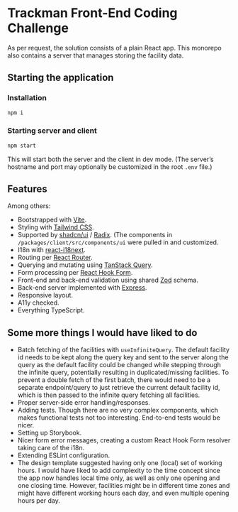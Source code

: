 # Trackman Front-End Coding Challenge

As per request, the solution consists of a plain React app. This monorepo also contains a server that manages storing the facility data.

## Starting the application

### Installation

```bash
npm i
```

### Starting server and client

```bash
npm start
```

This will start both the server and the client in dev mode. (The server’s hostname and port may optionally be customized in the root `.env` file.)

## Features

Among others:
- Bootstrapped with [Vite](https://vite.dev/).
- Styling with [Tailwind CSS](https://tailwindcss.com/).
- Supported by [shadcn/ui](https://ui.shadcn.com/) / [Radix](https://www.radix-ui.com/). (The components in `/packages/client/src/components/ui` were pulled in and customized.
- I18n with [react-i18next](https://react.i18next.com/).
- Routing per [React Router](https://reactrouter.com/).
- Querying and mutating using [TanStack Query](https://tanstack.com/query/).
- Form processing per [React Hook Form](https://www.react-hook-form.com/).
- Front-end and back-end validation using shared [Zod](https://zod.dev/) schema.
- Back-end server implemented with [Express](https://expressjs.com/).
- Responsive layout.
- A11y checked.
- Everything TypeScript.

## Some more things I would have liked to do

- Batch fetching of the facilities with `useInfiniteQuery`. The default facility id needs to be kept along the query key and sent to the server along the query as the default facility could be changed while stepping through the infinite query, potentially resulting in duplicated/missing facilities. To prevent a double fetch of the first batch, there would need to be a separate endpoint/query to just retrieve the current default facility id, which is then passed to the infinite query fetching all facilities.
- Proper server-side error handling/responses.
- Adding tests. Though there are no very complex components, which makes functional tests not too interesting. End-to-end tests would be nicer.
- Setting up Storybook.
- Nicer form error messages, creating a custom React Hook Form resolver taking care of the i18n.
- Extending ESLint configuration.
- The design template suggested having only one (local) set of working hours. I would have liked to add complexity to the time concept since the app now handles local time only, as well as only one opening and one closing time. However, facilities might be in different time zones and might have different working hours each day, and even multiple opening hours per day.
